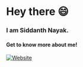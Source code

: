 # Hey there 😄
### I am Siddanth Nayak.
#### Get to know more about me!
[![Website](https://img.shields.io/badge/website-100000?style=for-the-badge&logo=Google-Chrome&logoColor=white&labelColor=black&color=black)](https://nayaksiddanth.netlify.app)
